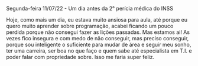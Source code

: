 Segunda-feira 11/07/22 - Um dia antes da 2° perícia médica do INSS

Hoje, como mais um dia, eu estava muito ansiosa para aula, até porque eu quero muito aprender sobre programação, acabei ficando um pouco perdida porque não consegui fazer as lições passadas. Mas estamos ai!
As vezes fico insegura e com medo de não conseguir, mas preciso conseguir, porque sou inteligente o suficiente para mudar de área e seguir meu sonho, ter uma carreira, ser boa no que faço e quem sabe até especialista em T.I. e poder falar com propriedade sobre. Isso me faria super feliz.